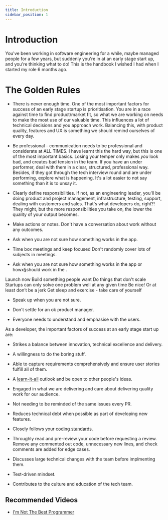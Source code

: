 ```yaml
---
title: Introduction
sidebar_position: 1
---
```


# Introduction

You've been working in software engineering for a while, maybe managed people for a few years, but suddenly you're in at an early stage start up, and you're thinking what to do! This is the handbook I wished I had when I started my role 6 months ago.

# The Golden Rules

- There is never enough time. One of the most important factors for success of an early stage startup is prioritisation. You are in a race against time to find product/market fit, so what we are working on needs to make the most use of our valuable time. This influences a lot of technical decisions and you approach work. Balancing this, with product quality, features and UX is something we should remind ourselves of every day.

- Be professional - communication needs to be professional and considerate at ALL TIMES. I have learnt this the hard way, but this is one of the most important basics. Losing your temper only makes _you_ look bad, and creates bad tension in the team. If you have an under performer, deal with them in a clear, structured, professional way. Besides, if they got through the tech interview round and are under performing, explore what is happening. It's a lot easier to not say something than it is to unsay it.

- Clearly define responsibilities. If not, as an engineering leader, you'll be doing product and project management, infrastructure, testing, support, dealing with customers and sales. That's what developers do, right?! They might, but the more responsibilities you take on, the lower the quality of your output becomes.

- Make actions or notes. Don't have a conversation about work without any outcomes.

- Ask when you are not sure how something works in the app.

- Time box meetings and keep focused Don't randomly cover lots of subjects in meetings.

* Ask when you are not sure how something works in the app or howx§should work in the .

Launch now
Build something people want
Do things that don't scale
Startups can only solve one problem well at any given time
Be nice! Or at least don’t be a jerk
Get sleep and exercise - take care of yourself

- Speak up when you are not sure.

- Don't settle for an ok product manager.

- Everyone needs to understand and emphasise with the users.

As a developer, the important factors of success at an early stage start up are:

- Strikes a balance between innovation, technical excellence and delivery.

- A willingness to do the boring stuff.
- Able to capture requirements comprehensively and ensure user stories fulfill all of them.
- A [learn-it-all](https://cloudblogs.microsoft.com/industry-blog/en-gb/cross-industry/2019/10/01/introduce-learn-it-all-culture/) outlook and be open to other people's ideas.
- Engaged in what we are delivering and care about delivering quality work for our audience.
- Not needing to be reminded of the same issues every PR.
- Reduces technical debt when possible as part of developing new features.
- Closely follows your [coding standards](./engineering-process/coding-standards).
- Throughly read and pre-review your code before requesting a review. Remove any commented out code, unnecessary new lines, and check comments are added for edge cases.
- Discusses large technical changes with the team before implmenting them.
- Test-driven mindset.
- Contributes to the culture and education of the tech team.

## Recommended Videos

- [I'm Not The Best Programmer](https://youtu.be/dHN_tlBEt2c)
